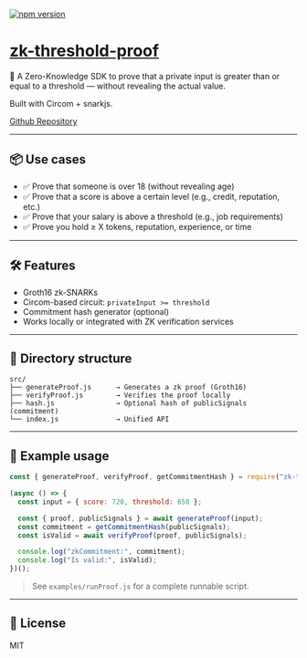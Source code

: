 [![npm version](https://img.shields.io/npm/v/zk-threshold-proof.svg)](https://www.npmjs.com/package/zk-threshold-proof)

# [zk-threshold-proof](https://www.npmjs.com/package/zk-threshold-proof)

🔐 A Zero-Knowledge SDK to prove that a private input is greater than or equal to a threshold — without revealing the actual value.

Built with Circom + snarkjs.

[Github Repository](https://github.com/fsegall/zk-threshold-proof)

---

## 📦 Use cases

- ✅ Prove that someone is over 18 (without revealing age)
- ✅ Prove that a score is above a certain level (e.g., credit, reputation, etc.)
- ✅ Prove that your salary is above a threshold (e.g., job requirements)
- ✅ Prove you hold ≥ X tokens, reputation, experience, or time

---

## 🛠️ Features

- Groth16 zk-SNARKs
- Circom-based circuit: `privateInput >= threshold`
- Commitment hash generator (optional)
- Works locally or integrated with ZK verification services

---

## 📁 Directory structure

```
src/
├── generateProof.js      → Generates a zk proof (Groth16)
├── verifyProof.js        → Verifies the proof locally
├── hash.js               → Optional hash of publicSignals (commitment)
└── index.js              → Unified API
```

---

## 🚀 Example usage

```js
const { generateProof, verifyProof, getCommitmentHash } = require("zk-threshold-proof");

(async () => {
  const input = { score: 720, threshold: 650 };

  const { proof, publicSignals } = await generateProof(input);
  const commitment = getCommitmentHash(publicSignals);
  const isValid = await verifyProof(proof, publicSignals);

  console.log("zkCommitment:", commitment);
  console.log("Is valid:", isValid);
})();
```

> See `examples/runProof.js` for a complete runnable script.

---

## 📄 License

MIT
